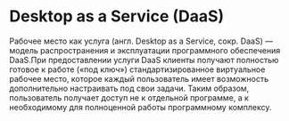 #  Desktop as a Service (DaaS)
Рабочее место как услуга (англ. Desktop as a Service, сокр. DaaS) — модель распространения и эксплуатации программного 
обеспечения DaaS.При предоставлении услуги DaaS клиенты получают полностью готовое к работе («под ключ») стандартизированное виртуальное 
рабочее место, которое каждый пользователь имеет возможность дополнительно настраивать под свои задачи. Таким образом, 
пользователь получает доступ не к отдельной программе, а к необходимому для полноценной работы программному комплексу.
